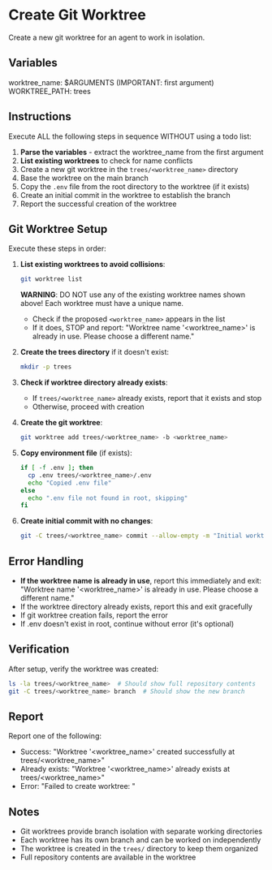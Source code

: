 # Create Git Worktree

Create a new git worktree for an agent to work in isolation.

## Variables
worktree_name: $ARGUMENTS (IMPORTANT: first argument)
WORKTREE_PATH: trees

## Instructions

Execute ALL the following steps in sequence WITHOUT using a todo list:

1. **Parse the variables** - extract the worktree_name from the first argument
2. **List existing worktrees** to check for name conflicts
3. Create a new git worktree in the `trees/<worktree_name>` directory
4. Base the worktree on the main branch
5. Copy the `.env` file from the root directory to the worktree (if it exists)
6. Create an initial commit in the worktree to establish the branch
7. Report the successful creation of the worktree

## Git Worktree Setup

Execute these steps in order:

1. **List existing worktrees to avoid collisions**:
   ```bash
   git worktree list
   ```
   
   **WARNING**: DO NOT use any of the existing worktree names shown above! Each worktree must have a unique name.
   - Check if the proposed `<worktree_name>` appears in the list
   - If it does, STOP and report: "Worktree name '<worktree_name>' is already in use. Please choose a different name."

2. **Create the trees directory** if it doesn't exist:
   ```bash
   mkdir -p trees
   ```

3. **Check if worktree directory already exists**:
   - If `trees/<worktree_name>` already exists, report that it exists and stop
   - Otherwise, proceed with creation

4. **Create the git worktree**:
   ```bash
   git worktree add trees/<worktree_name> -b <worktree_name>
   ```

5. **Copy environment file** (if exists):
   ```bash
   if [ -f .env ]; then
     cp .env trees/<worktree_name>/.env
     echo "Copied .env file"
   else
     echo ".env file not found in root, skipping"
   fi
   ```

6. **Create initial commit with no changes**:
   ```bash
   git -C trees/<worktree_name> commit --allow-empty -m "Initial worktree setup for <worktree_name>"
   ```

## Error Handling

- **If the worktree name is already in use**, report this immediately and exit: "Worktree name '<worktree_name>' is already in use. Please choose a different name."
- If the worktree directory already exists, report this and exit gracefully
- If git worktree creation fails, report the error
- If .env doesn't exist in root, continue without error (it's optional)

## Verification

After setup, verify the worktree was created:
```bash
ls -la trees/<worktree_name>  # Should show full repository contents
git -C trees/<worktree_name> branch  # Should show the new branch
```

## Report

Report one of the following:
- Success: "Worktree '<worktree_name>' created successfully at trees/<worktree_name>"
- Already exists: "Worktree '<worktree_name>' already exists at trees/<worktree_name>"
- Error: "Failed to create worktree: <error message>"

## Notes

- Git worktrees provide branch isolation with separate working directories
- Each worktree has its own branch and can be worked on independently
- The worktree is created in the `trees/` directory to keep them organized
- Full repository contents are available in the worktree